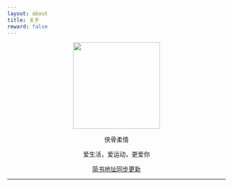 ```yaml
---
layout: about
title: 关于
reward: false
---
```


<center><img src="https://github.com/OneSentry/sentry.github.io/assets/img/avatar.webp" width="200" height="200"/></center>

<center><p style="font-size='16px' font-style='bold'">侠骨柔情</p></center>
<center><p style="font-size='16px' font-style='bold'">爱生活，爱运动，更爱你</p></center>
<center><a href="">简书地址同步更新</a></center>

---

